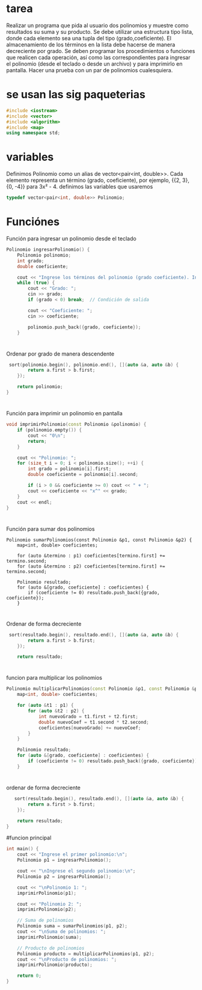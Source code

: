 # tarea
Realizar un programa que pida al usuario dos polinomios y muestre como resultados su suma y su producto.
Se debe utilizar una estructura tipo lista, donde cada elemento sea una tupla del tipo (grado,coeficiente).
El almacenamiento de los términos en la lista debe hacerse de manera decreciente por grado.
Se deben programar los procedimientos o funciones que realicen cada operación, así como las correspondientes para ingresar el polinomio (desde el teclado o desde un archivo) y para imprimirlo en pantalla.
Hacer una prueba con un par de polinomios cualesquiera.
# se usan las sig paqueterias

```cpp
#include <iostream>
#include <vector>
#include <algorithm>
#include <map>
using namespace std;
```
# variables
Definimos Polinomio como un alias de vector<pair<int, double>>.
Cada elemento representa un término (grado, coeficiente), por ejemplo, {{2, 3}, {0, -4}} para 3x² - 4.
definimos las variables que usaremos
```cpp
typedef vector<pair<int, double>> Polinomio;
```

# Funciónes
 Función para ingresar un polinomio desde el teclado
```cpp
Polinomio ingresarPolinomio() {
    Polinomio polinomio;
    int grado;
    double coeficiente;

    cout << "Ingrese los términos del polinomio (grado coeficiente). Ingrese un grado negativo para terminar:\n";
    while (true) {
        cout << "Grado: ";
        cin >> grado;
        if (grado < 0) break;  // Condición de salida

        cout << "Coeficiente: ";
        cin >> coeficiente;

        polinomio.push_back({grado, coeficiente});
    }
```
#
Ordenar por grado de manera descendente

     
```cpp
 sort(polinomio.begin(), polinomio.end(), [](auto &a, auto &b) {
        return a.first > b.first;
    });

    return polinomio;
}
```
#
Función para imprimir un polinomio en pantalla
```cpp
void imprimirPolinomio(const Polinomio &polinomio) {
    if (polinomio.empty()) {
        cout << "0\n";
        return;
    }

    cout << "Polinomio: ";
    for (size_t i = 0; i < polinomio.size(); ++i) {
        int grado = polinomio[i].first;
        double coeficiente = polinomio[i].second;

        if (i > 0 && coeficiente >= 0) cout << " + ";
        cout << coeficiente << "x^" << grado;
    }
    cout << endl;
}
```
#
Función para sumar dos polinomios
```
Polinomio sumarPolinomios(const Polinomio &p1, const Polinomio &p2) {
    map<int, double> coeficientes;

    for (auto &termino : p1) coeficientes[termino.first] += termino.second;
    for (auto &termino : p2) coeficientes[termino.first] += termino.second;

    Polinomio resultado;
    for (auto &[grado, coeficiente] : coeficientes) {
        if (coeficiente != 0) resultado.push_back({grado, coeficiente});
    }
```
#
 Ordenar de forma decreciente
```cpp
 sort(resultado.begin(), resultado.end(), [](auto &a, auto &b) {
        return a.first > b.first;
    });

    return resultado;
```
#
funcion para multiplicar los polinomios 
```cpp
Polinomio multiplicarPolinomios(const Polinomio &p1, const Polinomio &p2) {
    map<int, double> coeficientes;

    for (auto &t1 : p1) {
        for (auto &t2 : p2) {
            int nuevoGrado = t1.first + t2.first;
            double nuevoCoef = t1.second * t2.second;
            coeficientes[nuevoGrado] += nuevoCoef;
        }
    }

    Polinomio resultado;
    for (auto &[grado, coeficiente] : coeficientes) {
        if (coeficiente != 0) resultado.push_back({grado, coeficiente});
    }
```
#
ordenar de forma decreciente

```cpp
   sort(resultado.begin(), resultado.end(), [](auto &a, auto &b) {
        return a.first > b.first;
    });

    return resultado;
}
```
#funcion principal 
```cpp
int main() {
    cout << "Ingrese el primer polinomio:\n";
    Polinomio p1 = ingresarPolinomio();

    cout << "\nIngrese el segundo polinomio:\n";
    Polinomio p2 = ingresarPolinomio();

    cout << "\nPolinomio 1: ";
    imprimirPolinomio(p1);

    cout << "Polinomio 2: ";
    imprimirPolinomio(p2);

    // Suma de polinomios
    Polinomio suma = sumarPolinomios(p1, p2);
    cout << "\nSuma de polinomios: ";
    imprimirPolinomio(suma);

    // Producto de polinomios
    Polinomio producto = multiplicarPolinomios(p1, p2);
    cout << "\nProducto de polinomios: ";
    imprimirPolinomio(producto);

    return 0;
}
```










     
